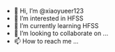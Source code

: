 - 👋 Hi, I’m @xiaoyueer123
- 👀 I’m interested in HFSS
- 🌱 I’m currently learning HFSS
- 💞️ I’m looking to collaborate on ...
- 📫 How to reach me ...

<!---
xiaoyueer123/xiaoyueer123 is a ✨ special ✨ repository because its `README.md` (this file) appears on your GitHub profile.
You can click the Preview link to take a look at your changes.
--->
